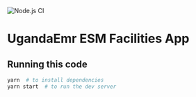 ![Node.js CI](https://github.com/openmrs/openmrs-esm-template-app/workflows/Node.js%20CI/badge.svg)

# UgandaEmr ESM Facilities App

## Running this code

```sh
yarn  # to install dependencies
yarn start  # to run the dev server
```
